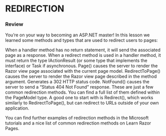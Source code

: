 # REDIRECTION

### Review
You’re on your way to becoming an ASP.NET master! In this lesson we learned some methods and types that are used to redirect users to pages:

When a handler method has no return statement, it will send the associated page as a response.
When a redirect method is used in a handler method, it must return the type IActionResult (or some type that implements the interface) or Task<IActionResult> if asynchronous.
Page() causes the server to render the Razor view page associated with the current page model.
RedirectToPage() causes the server to render the Razor view page described in the method argument. Generates a 302 HTTP status code.
NotFound() causes the server to send a “Status 404 Not Found” response.
These are just a few common redirection methods. You can find a full list of them defined within the PageModel type. A good one to start with is Redirect(), which works similarly to RedirectToPage(), but can redirect to URLs outside of your own application.

You can find further examples of redirection methods in the Microsoft tutorials and a nice list of common redirection methods on Learn Razor Pages.